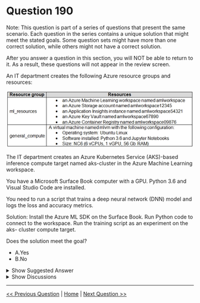 # Question 190

Note: This question is part of a series of questions that present the same scenario. Each question in the series contains a unique solution that might meet the stated goals. Some question sets might have more than one correct solution, while others might not have a correct solution.

After you answer a question in this section, you will NOT be able to return to it. As a result, these questions will not appear in the review screen.

An IT department creates the following Azure resource groups and resources:

![Question Image](../images/q190_q_0015800001.png)

The IT department creates an Azure Kubernetes Service (AKS)-based inference compute target named aks-cluster in the Azure Machine Learning workspace.

You have a Microsoft Surface Book computer with a GPU. Python 3.6 and Visual Studio Code are installed.

You need to run a script that trains a deep neural network (DNN) model and logs the loss and accuracy metrics.

Solution: Install the Azure ML SDK on the Surface Book. Run Python code to connect to the workspace. Run the training script as an experiment on the aks- cluster compute target.

Does the solution meet the goal?

- A.Yes
- B.No

<details>
  <summary>Show Suggested Answer</summary>

<strong>B</strong><br>

</details>

<details>
  <summary>Show Discussions</summary>

<blockquote><p><strong>chaudha4</strong> <code>(Fri 22 Oct 2021 21:50)</code> - <em>Upvotes: 19</em></p><p>A very long question trying to ask if you can use an inference cluster for training purpose !!</p></blockquote>
<blockquote><p><strong>gamezone25</strong> <code>(Wed 20 Oct 2021 19:12)</code> - <em>Upvotes: 13</em></p><p>B is indeed the correct answer. AKS is for inference, not for training</p></blockquote>
<blockquote><p><strong>evangelist</strong> <code>(Mon 02 Dec 2024 11:15)</code> - <em>Upvotes: 1</em></p><p>answer is A, yes, AKS is used as inference compute target, inference means hosting and deploying the model not training the model</p></blockquote>
<blockquote><p><strong>a6cb3b0</strong> <code>(Fri 27 Sep 2024 16:47)</code> - <em>Upvotes: 1</em></p><p>read this:
Azure Machine Learning Kubernetes compute supports two kinds of Kubernetes cluster:

AKS cluster in Azure. With your self-managed AKS cluster in Azure, you can gain security and controls to meet compliance requirement and flexibility to manage teams&#x27; ML workload.
Arc Kubernetes cluster outside of Azure. With Arc Kubernetes cluster, you can train or deploy models in any infrastructure on-premises, across multicloud, or the edge.

Since this question menthioned we have AKS Cluster in Azure, so it is not possible to train the model. the correct answer is B.</p></blockquote>

<blockquote><p><strong>Matt2000</strong> <code>(Mon 12 Aug 2024 16:40)</code> - <em>Upvotes: 1</em></p><p>AKS clusters can process training and allow for gpu usage. So it seems feasible. Reference: https://learn.microsoft.com/en-us/azure/machine-learning/how-to-attach-kubernetes-anywhere?view=azureml-api-2</p></blockquote>
<blockquote><p><strong>esimsek</strong> <code>(Sat 23 Sep 2023 11:46)</code> - <em>Upvotes: 5</em></p><p>In exam 2023-03-23</p></blockquote>
<blockquote><p><strong>Yuriy_Ch</strong> <code>(Fri 08 Sep 2023 11:15)</code> - <em>Upvotes: 4</em></p><p>Exactly this question was on exam 07/March/2023</p></blockquote>
<blockquote><p><strong>ahson0124</strong> <code>(Tue 15 Aug 2023 12:42)</code> - <em>Upvotes: 3</em></p><p>In exam on 2023-02-15</p></blockquote>
<blockquote><p><strong>ning</strong> <code>(Fri 18 Nov 2022 13:50)</code> - <em>Upvotes: 1</em></p><p>No need to over thinking ...
AKS for deploying large scale applications ...
No where in documentation mentioned as training target ...
In practically, you can certainly train data on AKS, LOL ...</p></blockquote>
<blockquote><p><strong>synapse</strong> <code>(Wed 14 Sep 2022 03:36)</code> - <em>Upvotes: 1</em></p><p>aks is for inferencing not for training</p></blockquote>
<blockquote><p><strong>hargur</strong> <code>(Wed 20 Apr 2022 09:43)</code> - <em>Upvotes: 1</em></p><p>on 19Oct2021</p></blockquote>
<blockquote><p><strong>lander_c</strong> <code>(Sun 20 Mar 2022 06:12)</code> - <em>Upvotes: 3</em></p><p>The answer should be No. But note the AKS has a preview feature that allows it to train models as well. Check whether it has been moved out of the preview feature set.</p></blockquote>
<blockquote><p><strong>snsnsnsn</strong> <code>(Thu 03 Mar 2022 08:28)</code> - <em>Upvotes: 1</em></p><p>on exam 2/9/21</p></blockquote>

</details>

---

[<< Previous Question](question_189.md) | [Home](../index.md) | [Next Question >>](question_191.md)
